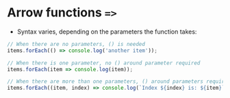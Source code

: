 # Arrow functions `=>`

* Syntax varies, depending on the parameters the function takes:

```js
// When there are no parameters, () is needed
items.forEach(() => console.log('another item'));

// When there is one parameter, no () around parameter required
items.forEach(item => console.log(item));

// When there are more than one parameters, () around parameters required
items.forEach((item, index) => console.log(`Index ${index} is: ${item}`));
```
